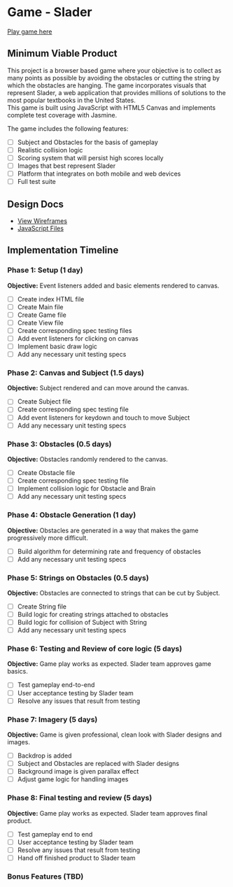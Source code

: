 # Game - Slader

[Play game here][live]

[live]: http://

## Minimum Viable Product

This project is a browser based game where your objective is to collect as many points as possible
by avoiding the obstacles or cutting the string by which the obstacles are hanging.
The game incorporates visuals that represent Slader, a web application that
provides millions of solutions to the most popular textbooks in the United States.    
This game is built using JavaScript with HTML5 Canvas and implements complete test coverage with Jasmine.

The game includes the following features:


- [ ] Subject and Obstacles for the basis of gameplay
- [ ] Realistic collision logic
- [ ] Scoring system that will persist high scores locally
- [ ] Images that best represent Slader
- [ ] Platform that integrates on both mobile and web devices
- [ ] Full test suite

## Design Docs
* [View Wireframes][views]
* [JavaScript Files][components]

[views]: ./documents/views.md
[components]: ./documents/jscomponents.md

## Implementation Timeline

### Phase 1: Setup (1 day)

**Objective:** Event listeners added and basic elements rendered to canvas.

- [ ] Create index HTML file
- [ ] Create Main file
- [ ] Create Game file
- [ ] Create View file
- [ ] Create corresponding spec testing files
- [ ] Add event listeners for clicking on canvas
- [ ] Implement basic draw logic
- [ ] Add any necessary unit testing specs

### Phase 2: Canvas and Subject (1.5 days)

**Objective:** Subject rendered and can move around the canvas.

- [ ] Create Subject file
- [ ] Create corresponding spec testing file
- [ ] Add event listeners for keydown and touch to move Subject
- [ ] Add any necessary unit testing specs

### Phase 3: Obstacles (0.5 days)

**Objective:** Obstacles randomly rendered to the canvas.

- [ ] Create Obstacle file
- [ ] Create corresponding spec testing file
- [ ] Implement collision logic for Obstacle and Brain
- [ ] Add any necessary unit testing specs

### Phase 4: Obstacle Generation (1 day)

**Objective:** Obstacles are generated in a way that makes the game progressively more difficult.

- [ ] Build algorithm for determining rate and frequency of obstacles
- [ ] Add any necessary unit testing specs

### Phase 5: Strings on Obstacles (0.5 days)

**Objective:** Obstacles are connected to strings that can be cut by Subject.

- [ ] Create String file
- [ ] Build logic for creating strings attached to obstacles
- [ ] Build logic for collision of Subject with String
- [ ] Add any necessary unit testing specs

### Phase 6: Testing and Review of core logic (5 days)

**Objective:** Game play works as expected.  Slader team approves game basics.

- [ ] Test gameplay end-to-end
- [ ] User acceptance testing by Slader team
- [ ] Resolve any issues that result from testing

### Phase 7: Imagery (5 days)

**Objective:** Game is given professional, clean look with Slader designs and images.

- [ ] Backdrop is added
- [ ] Subject and Obstacles are replaced with Slader designs
- [ ] Background image is given parallax effect
- [ ] Adjust game logic for handling images

### Phase 8: Final testing and review (5 days)

**Objective:** Game play works as expected.  Slader team approves final product.

- [ ] Test gameplay end to end
- [ ] User acceptance testing by Slader team
- [ ] Resolve any issues that result from testing
- [ ] Hand off finished product to Slader team

### Bonus Features (TBD)
